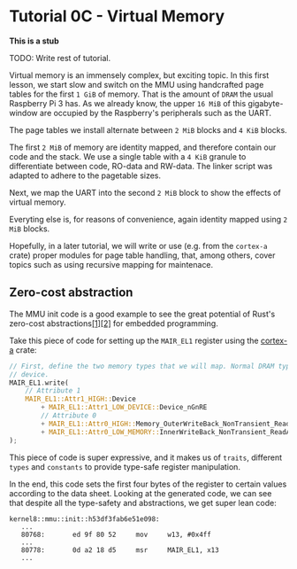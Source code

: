 # Tutorial 0C - Virtual Memory

**This is a stub**

TODO: Write rest of tutorial.

Virtual memory is an immensely complex, but exciting topic. In this first
lesson, we start slow and switch on the MMU using handcrafted page tables for
the first `1 GiB` of memory. That is the amount of `DRAM` the usual Raspberry Pi
3 has. As we already know, the upper `16 MiB` of this gigabyte-window are
occupied by the Raspberry's peripherals such as the UART.

The page tables we install alternate between `2 MiB` blocks and `4 KiB` blocks.

The first `2 MiB` of memory are identity mapped, and therefore contain our code
and the stack. We use a single table with a `4 KiB` granule to differentiate
between code, RO-data and RW-data. The linker script was adapted to adhere to
the pagetable sizes.

Next, we map the UART into the second `2 MiB` block to show the effects of
virtual memory.

Everyting else is, for reasons of convenience, again identity mapped using `2
MiB` blocks.

Hopefully, in a later tutorial, we will write or use (e.g. from the `cortex-a`
crate) proper modules for page table handling, that, among others, cover topics
such as using recursive mapping for maintenace.

## Zero-cost abstraction

The MMU init code is a good example to see the great potential of Rust's
zero-cost abstractions[[1]](https://blog.rust-lang.org/2015/05/11/traits.html)[[2]](https://ruudvanasseldonk.com/2016/11/30/zero-cost-abstractions) for embedded programming.

Take this piece of code for setting up the `MAIR_EL1` register using the
[cortex-a](https://crates.io/crates/cortex-a) crate:



```rust
// First, define the two memory types that we will map. Normal DRAM type and
// device.
MAIR_EL1.write(
    // Attribute 1
    MAIR_EL1::Attr1_HIGH::Device
        + MAIR_EL1::Attr1_LOW_DEVICE::Device_nGnRE
        // Attribute 0
        + MAIR_EL1::Attr0_HIGH::Memory_OuterWriteBack_NonTransient_ReadAlloc_WriteAlloc
        + MAIR_EL1::Attr0_LOW_MEMORY::InnerWriteBack_NonTransient_ReadAlloc_WriteAlloc,
);
```

This piece of code is super expressive, and it makes us of `traits`, different
`types` and `constants` to provide type-safe register manipulation.

In the end, this code sets the first four bytes of the register to certain
values according to the data sheet. Looking at the generated code, we can see
that despite all the type-safety and abstractions, we get super lean code:

```text
kernel8::mmu::init::h53df3fab6e51e098:
   ...
   80768:       ed 9f 80 52     mov     w13, #0x4ff
   ...
   80778:       0d a2 18 d5     msr     MAIR_EL1, x13
   ...
```
